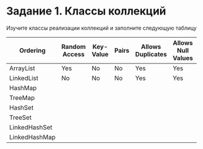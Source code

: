 Задание 1. Классы коллекций
===========================
Изучите классы реализации коллекций и заполните следующую таблицу

Ordering  | Random Access | Key-Value | Pairs | Allows Duplicates | Allows Null Values | Thread Safe	| Blocking Operations
----------|---------------|-----------|-------|-------------------|--------------------|-------------|--------------------
ArrayList |	Yes           | No        | No    | Yes               | Yes                | No          | No 
LinkedList| No            | No        | No    | Yes               | Yes                | No          | No
HashMap | | | | | | |
TreeMap | | | | | | |
HashSet | | | | | | |
TreeSet | | | | | | |
LinkedHashSet | | | | | | |
LinkedHashMap | | | | | | |


 